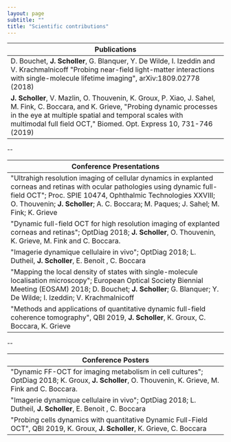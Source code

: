 ```yaml
---
layout: page
subtitle: ""
title: "Scientific contributions"
---
```



| Publications                                                                                                                                                                                      |
|---------------------------------------------------------------------------------------------------------------------------------------------------------------------------------------------------|
| D. Bouchet, **J. Scholler**, G. Blanquer, Y. De Wilde, I. Izeddin and V. Krachmalnicoff "Probing near-field light-matter interactions with single-molecule lifetime imaging", arXiv:1809.02778 (2018) |
| **J. Scholler**, V. Mazlin, O. Thouvenin, K. Groux, P. Xiao, J. Sahel, M. Fink, C. Boccara, and K. Grieve, "Probing dynamic processes in the eye at multiple spatial and temporal scales with multimodal full field OCT," Biomed. Opt. Express 10, 731-746 (2019) |

--

| Conference Presentations                                                                                                                                                                                                                                                            |
|------------------------------------------------------------------------------------------------------------------------------------------------------------------------------------------------------------------------------------------------------------------------------------|
| "Ultrahigh resolution imaging of cellular dynamics in explanted corneas and retinas with ocular pathologies using dynamic full-field OCT"; Proc. SPIE 10474, Ophthalmic Technologies XXVIII; O. Thouvenin; **J. Scholler**; A. C. Boccara; M. Paques; J. Sahel; M. Fink; K. Grieve |
| "Dynamic full-field OCT for high resolution imaging of explanted corneas and retinas"; OptDiag 2018; **J. Scholler**, O. Thouvenin, K. Grieve, M. Fink and C. Boccara.                                                                                                             |
| "Imagerie dynamique cellulaire in vivo"; OptDiag 2018; L. Dutheil, **J. Scholler**, E. Benoit , C. Boccara                                                                                                                                                                         |
| "Mapping the local density of states with single-molecule localisation microscopy"; European Optical Society Biennial Meeting (EOSAM) 2018; D. Bouchet; **J. Scholler**; G. Blanquer; Y. De Wilde; I. Izeddin; V. Krachmalnicoff                                                   |
| "Methods and applications of quantitative dynamic full-field coherence tomography", QBI 2019, **J. Scholler**, K. Groux, C. Boccara, K. Grieve                                                                                                                                     |

--

| Conference Posters                                                                                                                        |
|-------------------------------------------------------------------------------------------------------------------------------------------|
| "Dynamic FF-OCT for imaging metabolism in cell cultures"; OptDiag 2018; K. Groux, **J. Scholler**, O. Thouvenin, K. Grieve, M. Fink and C. Boccara. |
| "Imagerie dynamique cellulaire in vivo"; OptDiag 2018; L. Dutheil, **J. Scholler**, E. Benoit , C. Boccara                                |
| "Probing cells dynamics with quantitative Dynamic Full-Field OCT", QBI 2019, K. Groux, **J. Scholler**, K. Grieve, C. Boccara             |
